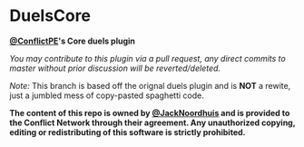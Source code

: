 DuelsCore
===================
__[@ConflictPE](https://github.com/ConflictPE)'s Core duels plugin__

_You may contribute to this plugin via a pull request, any direct commits to master without prior discussion will be reverted/deleted._

_Note:_ This branch is based off the orignal duels plugin and is __NOT__ a rewite, just a jumbled mess of copy-pasted spaghetti code.

__The content of this repo is owned by [@JackNoordhuis](https://github.com/JackNoordhuis) and is provided to the Conflict Network through their agreement.
Any unauthorized copying, editing or redistributing of this software is strictly prohibited.__